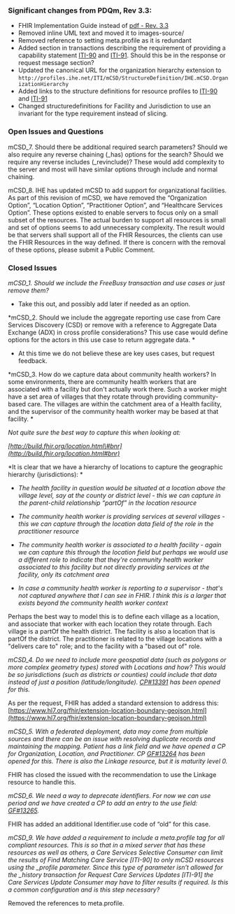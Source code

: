 <div markdown="1" class="stu-note">

### Significant changes from PDQm, Rev 3.3:
- FHIR Implementation Guide instead of [pdf - Rev. 3.3](https://www.ihe.net/uploadedFiles/Documents/ITI/IHE_ITI_Suppl_mCSD.pdf)
- Removed inline UML text and moved it to images-source/
- Removed reference to setting meta.profile as it is redundant
- Added section in transactions describing the requirement of providing a capability statement [ITI-90](ITI-90.html#2390424-capabilitystatement-resource) and [ITI-91](ITI-91.html#2391424-capabilitystatement-resource).  Should this be in the response or request message section?
- Updated the canonical URL for the organization hierarchy extension to `http://profiles.ihe.net/ITI/mCSD/StructureDefinition/IHE.mCSD.OrganizationHierarchy`
- Added links to the structure definitions for resource profiles to [ITI-90](ITI-90.html) and [ITI-91](ITI-91.html)
- Changed structuredefinitions for Facility and Jurisdiction to use an invariant for the type requirement instead of slicing.

### Open Issues and Questions

mCSD\_7. Should there be additional required search parameters? Should
we also require any reverse chaining (\_has) options for the search?
Should we require any reverse includes (\_revinclude)? These would add
complexity to the server and most will have similar options through
include and normal chaining.

mCSD\_8. IHE has updated mCSD to add support for organizational
facilities. As part of this revision of mCSD, we have removed the
“Organization Option”, “Location Option”, “Practitioner Option”, and
“Healthcare Services Option”. These options existed to enable servers
to focus only on a small subset of the resources. The actual burden to
support all resources is small and set of options seems to add
unnecessary complexity. The result would be that servers shall support
all of the FHIR Resources, the clients can use the FHIR Resources in the
way defined. If there is concern with the removal of these options,
please submit a Public Comment.


### Closed Issues

*mCSD\_1. Should we include the FreeBusy transaction and use cases or
just remove them?*

  - Take this out, and possibly add later if needed as an option.

*mCSD\_2. Should we include the aggregate reporting use case from Care
Services Discovery (CSD) or remove with a reference to Aggregate Data
Exchange (ADX) in cross profile considerations? This use case would
define options for the actors in this use case to return aggregate data.
*

  - At this time we do not believe these are key uses cases, but request
    feedback.

*mCSD\_3. How do we capture data about community health workers? In some
environments, there are community health workers that are associated
with a facility but don't actually work there. Such a worker might have
a set area of villages that they rotate through providing
community-based care. The villages are within the catchment area of a
Health facility, and the supervisor of the community health worker may
be based at that facility. *

*Not quite sure the best way to capture this when looking at:*

*[http://build.fhir.org/location.html\#bnr](http://build.fhir.org/location.html#bnr)*

*It is clear that we have a hierarchy of locations to capture the
geographic hierarchy (jurisdictions): *

  - *The health facility in question would be situated at a location
    above the village level, say at the county or district level - this
    we can capture in the parent-child relationship “partOf” in the
    location resource*

  - *The community health worker is providing services at several
    villages - this we can capture through the location data field of
    the role in the practitioner resource*

  - *The community health worker is associated to a health facility -
    again we can capture this through the location field but perhaps we
    would use a different role to indicate that they're community health
    worker associated to this facility but not directly providing
    services at the facility, only its catchment area*

  - *In case a community health worker is reporting to a supervisor -
    that's not captured anywhere that I can see in FHIR. I think this is
    a larger that exists beyond the community health worker context*

Perhaps the best way to model this is to define each village as a
location, and associate that worker with each location they rotate
through. Each village is a partOf the health district. The facility is
also a location that is partOf the district. The practitioner is related
to the village locations with a "delivers care to" role; and to the
facility with a "based out of" role.

*mCSD\_4. Do we need to include more geospatial data (such as polygons
or more complex geometry types) stored with Locations and how? This
would be so jurisdictions (such as districts or counties) could include
that data instead of just a position (latitude/longitude).
[CP\#13391](http://gforge.hl7.org/gf/project/fhir/tracker/?action=TrackerItemEdit&tracker_item_id=13391)
has been opened for this.*

As per the request, FHIR has added a standard extension to address this:
[https://www.hl7.org/fhir/extension-location-boundary-geojson.html](https://www.hl7.org/fhir/extension-location-boundary-geojson.html)

*mCSD\_5. With a federated deployment, data may come from multiple
sources and there can be an issue with resolving duplicate records and
maintaining the mapping. Patient has a link field and we have opened a
CP for Organization, Location, and Practitioner. CP
[GF\#13264](http://gforge.hl7.org/gf/project/fhir/tracker/?action=TrackerItemEdit&tracker_item_id=13264)
has been opened for this. There is also the Linkage resource, but it is
maturity level 0.*

FHIR has closed the issued with the recommendation to use the Linkage
resource to handle this.

*mCSD\_6. We need a way to deprecate identifiers. For now we can use
period and we have created a CP to add an entry to the use field:
[GF\#13265](http://gforge.hl7.org/gf/project/fhir/tracker/?action=TrackerItemEdit&tracker_item_id=13265).*

FHIR has added an additional Identifier.use code of “old” for this case.

*mCSD\_9. We have added a requirement to include a meta.profile tag for
all compliant resources. This is so that in a mixed server that has
these resources as well as others, a Care Services Selective Consumer
can limit the results of Find Matching Care Service \[ITI-90\] to only
mCSD resources using the \_profile parameter. Since this type of
parameter isn’t allowed for the \_history transaction for Request Care
Services Updates \[ITI-91\] the Care Services Update Consumer may have
to filter results if required. Is this a common configuration and is
this step necessary?*

Removed the references to meta.profile.

</div>